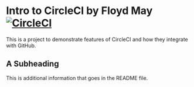 # Intro to CircleCI by Floyd May [![CircleCI](https://circleci.com/gh/odeeka/circleci-intro/tree/master.svg?style=svg)](https://circleci.com/gh/odeeka/circleci-intro/tree/master)

This is a project to demonstrate features of CircleCI and how they integrate with GitHub.

## A Subheading

This is additional information that goes in the README file.
